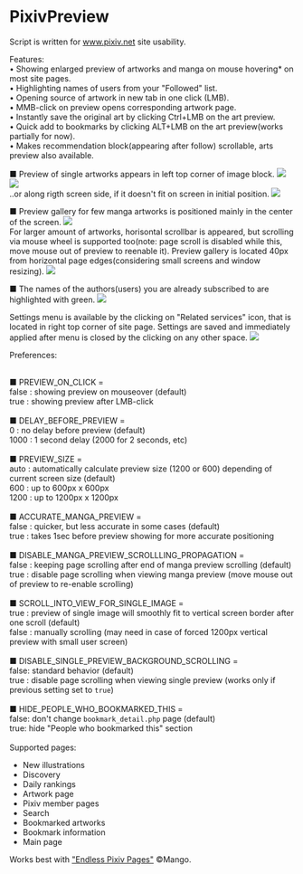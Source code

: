 # PixivPreview

Script is written for www.pixiv.net site usability.

Features:<br>
• Showing enlarged preview of artworks and manga on mouse hovering* on most site pages.<br>
• Highlighting names of users from your "Followed" list.<br>
• Opening source of artwork in new tab in one click (LMB).<br>
• MMB-click on preview opens corresponding artwork page.<br>
• Instantly save the original art by clicking Ctrl+LMB on the art preview.<br>
• Quick add to bookmarks by clicking ALT+LMB on the art preview(works partially for now).<br>
• Makes recommendation block(appearing after follow) scrollable, arts preview also available.<br>

■ Preview of single artworks appears in left top corner of image block.
<img src=http://i.prntscr.com/4LvnU6EITOmbB8VKMmBcog.png><br>
<img src=http://i.prntscr.com/9ooSkWZLQq6oDalnXD9DjA.png><br>
..or along rigth screen side, if it doesn't fit on screen in initial position. 
<img src=http://i.prntscr.com/nfXf04wdSuaZeedB1DDExw.png><br>

■ Preview gallery for few manga artworks is positioned mainly in the center of the screen.
<img src=http://i.prntscr.com/7mI9ZYnXSjytYsQRNl5qzw.png><br>
For larger amount of artworks, horisontal scrollbar is appeared, but scrolling via mouse wheel is supported too(note: page scroll is disabled while this, move mouse out of preview to reenable it). Preview gallery is located 40px from horizontal page edges(considering small screens and window resizing).
<img src=http://i.prntscr.com/td_hJncaSZueEf3hx3mXrA.png><br>

■ The names of the authors(users) you are already subscribed to are highlighted with green.
<img src=http://i.prntscr.com/xa2ErFzkQOGLloz9kAHRZQ.png><br>

Settings menu is available by the clicking on "Related services" icon, that is located in right top corner of site page. Settings are saved and immediately applied after menu is closed by the clicking on any other space.
<img src=http://i.prntscr.com/22_SOQ3kQBSj_IW-uvvVnw.png><br>

Preferences:<br>
<br>

■ PREVIEW_ON_CLICK =<br>
false : showing preview on mouseover (default)<br>
true : showing preview after LMB-click<br>
<br>
■ DELAY_BEFORE_PREVIEW =<br>
0 : no delay before preview (default)<br>
1000 : 1 second delay (2000 for 2 seconds, etc)<br>
<br>
■ PREVIEW_SIZE =<br>
auto : automatically calculate preview size (1200 or 600) depending of current screen size (default)<br>
600 : up to 600px x 600px<br>
1200 : up to 1200px x 1200px<br>
<br>
■ ACCURATE_MANGA_PREVIEW =<br>
false : quicker, but less accurate in some cases (default)<br>
true : takes 1sec before preview showing for more accurate positioning<br>
<br>
■ DISABLE_MANGA_PREVIEW_SCROLLLING_PROPAGATION =<br>
false : keeping page scrolling after end of manga preview scrolling (default)<br>
true : disable page scrolling when viewing manga preview (move mouse out of preview to re-enable scrolling)<br>
<br>
■ SCROLL_INTO_VIEW_FOR_SINGLE_IMAGE =<br>
true : preview of single image will smoothly fit to vertical screen border after one scroll (default)<br>
false : manually scrolling (may need in case of forced 1200px vertical preview with small user screen)<br>
<br>
■ DISABLE_SINGLE_PREVIEW_BACKGROUND_SCROLLING =<br>
false: standard behavior (default)<br>
true : disable page scrolling when viewing single preview (works only if previous setting set to `true`)<br>
<br>
■ HIDE_PEOPLE_WHO_BOOKMARKED_THIS =<br>
false: don't change `bookmark_detail.php` page (default)<br>
true: hide "People who bookmarked this" section<br>
<br>
Supported pages:<br>
- New illustrations<br>
- Discovery<br>
- Daily rankings<br>
- Artwork page<br>
- Pixiv member pages<br>
- Search<br>
- Bookmarked artworks<br>
- Bookmark information<br>
- Main page<br>

Works best with <a href="https://greasyfork.org/uk/scripts/3254-endless-pixiv-pages">"Endless Pixiv Pages"</a> ©Mango.<br>
